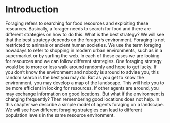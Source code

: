 # Introduction
Foraging refers to searching for food resources and exploiting these resources. Basically, a forager needs to search for food and there are different strategies on how to do this. What is the best strategy? We will see that the best strategy depends on the forager’s environment.
Foraging is not restricted to animals or ancient human societies. We use the term foraging nowadays to refer to shopping in modern urban environments, such as in a supermarket or by surfing the web. In each of these cases we are looking for resources and we can follow different strategies.
One foraging strategy would be to more or less walk around randomly and hope to get lucky. If you don’t know the environment and nobody is around to advise you, this random search is the best you may do. But as you get to know the environment, you may develop a map of the landscape. This will help you to be more efficient in looking for resources. If other agents are around, you may exchange information on good locations. But what if the environment is changing frequently? Then remembering good locations does not help.
In this chapter we describe a simple model of agents foraging on a landscape. We will see how different foraging strategies can lead to different population levels in the same resource environment.
